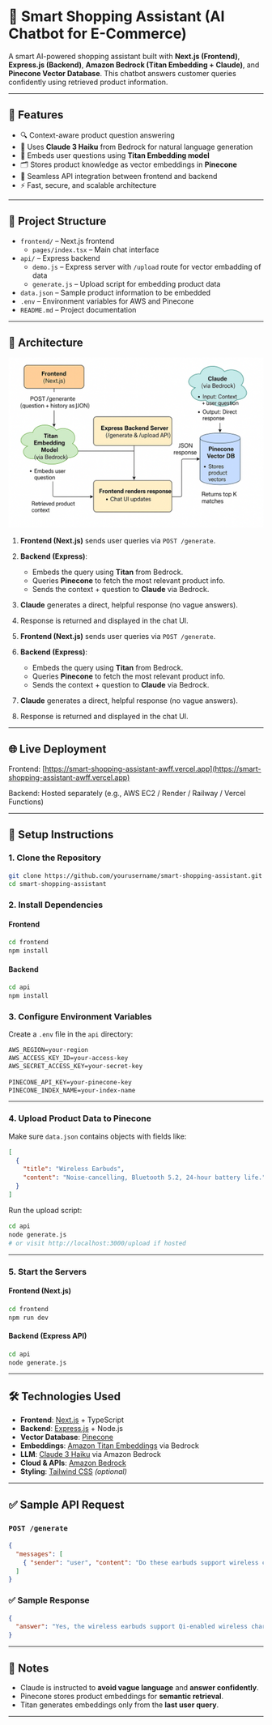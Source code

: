 # 🛒 Smart Shopping Assistant (AI Chatbot for E-Commerce)

A smart AI-powered shopping assistant built with **Next.js (Frontend)**, **Express.js (Backend)**, **Amazon Bedrock (Titan Embedding + Claude)**, and **Pinecone Vector Database**. This chatbot answers customer queries confidently using retrieved product information.

---

## 🚀 Features

- 🔍 Context-aware product question answering  
- 🤖 Uses **Claude 3 Haiku** from Bedrock for natural language generation  
- 🧠 Embeds user questions using **Titan Embedding model**  
- 🗂 Stores product knowledge as vector embeddings in **Pinecone**  
- 🔄 Seamless API integration between frontend and backend  
- ⚡ Fast, secure, and scalable architecture  

---

## 📂 Project Structure

- `frontend/` – Next.js frontend
  - `pages/index.tsx` – Main chat interface
- `api/` – Express backend
  - `demo.js` – Express server with `/upload` route for vector embadding of data
  - `generate.js` – Upload script for embedding product data
- `data.json` – Sample product information to be embedded
- `.env` – Environment variables for AWS and Pinecone
- `README.md` – Project documentation

---

## 🧠 Architecture

![System Architecture Diagram](./assets/architeccture.png)

1. **Frontend (Next.js)** sends user queries via `POST /generate`.
2. **Backend (Express)**:
   - Embeds the query using **Titan** from Bedrock.
   - Queries **Pinecone** to fetch the most relevant product info.
   - Sends the context + question to **Claude** via Bedrock.
3. **Claude** generates a direct, helpful response (no vague answers).
4. Response is returned and displayed in the chat UI.


1. **Frontend (Next.js)** sends user queries via `POST /generate`.
2. **Backend (Express)**:
   - Embeds the query using **Titan** from Bedrock.
   - Queries **Pinecone** to fetch the most relevant product info.
   - Sends the context + question to **Claude** via Bedrock.
3. **Claude** generates a direct, helpful response (no vague answers).
4. Response is returned and displayed in the chat UI.

---

## 🌐 Live Deployment

Frontend: [https://smart-shopping-assistant-awff.vercel.app](https://smart-shopping-assistant-awff.vercel.app)

Backend: Hosted separately (e.g., AWS EC2 / Render / Railway / Vercel Functions)

---

## 🧾 Setup Instructions

### 1. Clone the Repository

```bash
git clone https://github.com/yourusername/smart-shopping-assistant.git
cd smart-shopping-assistant
```

### 2. Install Dependencies

#### Frontend

```bash
cd frontend
npm install
```

#### Backend

```bash
cd api
npm install
```

### 3. Configure Environment Variables

Create a `.env` file in the `api` directory:

```env
AWS_REGION=your-region
AWS_ACCESS_KEY_ID=your-access-key
AWS_SECRET_ACCESS_KEY=your-secret-key

PINECONE_API_KEY=your-pinecone-key
PINECONE_INDEX_NAME=your-index-name
```

---

### 4. Upload Product Data to Pinecone

Make sure `data.json` contains objects with fields like:

```json
[
  {
    "title": "Wireless Earbuds",
    "content": "Noise-cancelling, Bluetooth 5.2, 24-hour battery life."
  }
]
```

Run the upload script:

```bash
cd api
node generate.js
# or visit http://localhost:3000/upload if hosted
```

---

### 5. Start the Servers

#### Frontend (Next.js)

```bash
cd frontend
npm run dev
```

#### Backend (Express API)

```bash
cd api
node generate.js
```

---

## 🛠️ Technologies Used

- **Frontend**: [Next.js](https://nextjs.org/) + TypeScript  
- **Backend**: [Express.js](https://expressjs.com/) + Node.js  
- **Vector Database**: [Pinecone](https://www.pinecone.io/)  
- **Embeddings**: [Amazon Titan Embeddings](https://docs.aws.amazon.com/bedrock/latest/userguide/model-titan-embed.html) via Bedrock  
- **LLM**: [Claude 3 Haiku](https://www.anthropic.com/news/claude-3-family) via Amazon Bedrock  
- **Cloud & APIs**: [Amazon Bedrock](https://aws.amazon.com/bedrock/)  
- **Styling**: [Tailwind CSS](https://tailwindcss.com/) *(optional)*  

---

## ✅ Sample API Request

### `POST /generate`

```json
{
  "messages": [
    { "sender": "user", "content": "Do these earbuds support wireless charging?" }
  ]
}
```

### ✅ Sample Response

```json
{
  "answer": "Yes, the wireless earbuds support Qi-enabled wireless charging."
}
```

---

## 📌 Notes

- Claude is instructed to **avoid vague language** and **answer confidently**.  
- Pinecone stores product embeddings for **semantic retrieval**.  
- Titan generates embeddings only from the **last user query**.  

---
